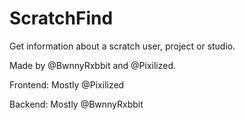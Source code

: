 # ScratchFind
Get information about a scratch user, project or studio.

Made by @BwnnyRxbbit and @Pixilized.

Frontend: Mostly @Pixilized

Backend: Mostly @BwnnyRxbbit

